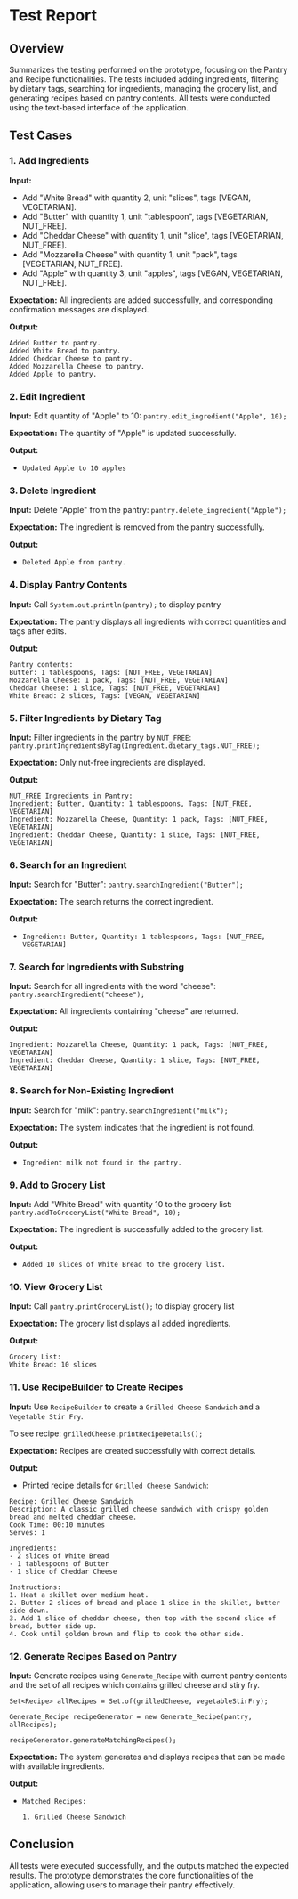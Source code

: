 # Test Report

## Overview
Summarizes the testing performed on the prototype, focusing on the Pantry and Recipe functionalities. The tests included adding ingredients, filtering by dietary tags, searching for ingredients, managing the grocery list, and generating recipes based on pantry contents. All tests were conducted using the text-based interface of the application.
## Test Cases

### 1. Add Ingredients
**Input:**
- Add "White Bread" with quantity 2, unit "slices", tags [VEGAN, VEGETARIAN].
- Add "Butter" with quantity 1, unit "tablespoon", tags [VEGETARIAN, NUT_FREE].
- Add "Cheddar Cheese" with quantity 1, unit "slice", tags [VEGETARIAN, NUT_FREE].
- Add "Mozzarella Cheese" with quantity 1, unit "pack", tags [VEGETARIAN, NUT_FREE].
- Add "Apple" with quantity 3, unit "apples", tags [VEGAN, VEGETARIAN, NUT_FREE].

**Expectation:** All ingredients are added successfully, and corresponding confirmation messages are displayed.

**Output:**
```
Added Butter to pantry.
Added White Bread to pantry.
Added Cheddar Cheese to pantry.
Added Mozzarella Cheese to pantry.
Added Apple to pantry.
```

### 2. Edit Ingredient
**Input:** Edit quantity of "Apple" to 10:
`pantry.edit_ingredient("Apple", 10);`

**Expectation:** The quantity of "Apple" is updated successfully.

**Output:**
- `Updated Apple to 10 apples`

### 3. Delete Ingredient
**Input:** Delete "Apple" from the pantry:
`pantry.delete_ingredient("Apple");`

**Expectation:** The ingredient is removed from the pantry successfully.

**Output:**
- `Deleted Apple from pantry.`


### 4. Display Pantry Contents
**Input:** Call `System.out.println(pantry);` to display pantry

**Expectation:** The pantry displays all ingredients with correct quantities and tags after edits.

**Output:**
```
Pantry contents:
Butter: 1 tablespoons, Tags: [NUT_FREE, VEGETARIAN]
Mozzarella Cheese: 1 pack, Tags: [NUT_FREE, VEGETARIAN]
Cheddar Cheese: 1 slice, Tags: [NUT_FREE, VEGETARIAN]
White Bread: 2 slices, Tags: [VEGAN, VEGETARIAN]
```

### 5. Filter Ingredients by Dietary Tag
**Input:** Filter ingredients in the pantry by `NUT_FREE`: `pantry.printIngredientsByTag(Ingredient.dietary_tags.NUT_FREE);`

**Expectation:** Only nut-free ingredients are displayed.

**Output:**
```
NUT_FREE Ingredients in Pantry:
Ingredient: Butter, Quantity: 1 tablespoons, Tags: [NUT_FREE, VEGETARIAN]
Ingredient: Mozzarella Cheese, Quantity: 1 pack, Tags: [NUT_FREE, VEGETARIAN]
Ingredient: Cheddar Cheese, Quantity: 1 slice, Tags: [NUT_FREE, VEGETARIAN]
```

### 6. Search for an Ingredient
**Input:** Search for "Butter": `pantry.searchIngredient("Butter");`

**Expectation:** The search returns the correct ingredient.

**Output:**
-  `Ingredient: Butter, Quantity: 1 tablespoons, Tags: [NUT_FREE, VEGETARIAN]`

### 7. Search for Ingredients with Substring
**Input:** Search for all ingredients with the word "cheese": `pantry.searchIngredient("cheese");`

**Expectation:** All ingredients containing "cheese" are returned.

**Output:**
```
Ingredient: Mozzarella Cheese, Quantity: 1 pack, Tags: [NUT_FREE, VEGETARIAN]
Ingredient: Cheddar Cheese, Quantity: 1 slice, Tags: [NUT_FREE, VEGETARIAN]
```

### 8. Search for Non-Existing Ingredient
**Input:** Search for "milk": `pantry.searchIngredient("milk");`

**Expectation:** The system indicates that the ingredient is not found.

**Output:**
- `Ingredient milk not found in the pantry.`

### 9. Add to Grocery List
**Input:** Add "White Bread" with quantity 10 to the grocery list: `pantry.addToGroceryList("White Bread", 10);`

**Expectation:** The ingredient is successfully added to the grocery list.

**Output:**
- `Added 10 slices of White Bread to the grocery list.`

### 10. View Grocery List
**Input:** Call `pantry.printGroceryList();` to display grocery list

**Expectation:** The grocery list displays all added ingredients.

**Output:**
```
Grocery List:
White Bread: 10 slices
```


### 11. Use RecipeBuilder to Create Recipes
**Input:** Use `RecipeBuilder` to create a `Grilled Cheese Sandwich` and a `Vegetable Stir Fry`.

  To see recipe: `grilledCheese.printRecipeDetails();`

**Expectation:** Recipes are created successfully with correct details.

**Output:**
- Printed recipe details for `Grilled Cheese Sandwich`:
```
Recipe: Grilled Cheese Sandwich
Description: A classic grilled cheese sandwich with crispy golden bread and melted cheddar cheese.
Cook Time: 00:10 minutes
Serves: 1

Ingredients:
- 2 slices of White Bread
- 1 tablespoons of Butter
- 1 slice of Cheddar Cheese

Instructions:
1. Heat a skillet over medium heat.
2. Butter 2 slices of bread and place 1 slice in the skillet, butter side down.
3. Add 1 slice of cheddar cheese, then top with the second slice of bread, butter side up.
4. Cook until golden brown and flip to cook the other side.
```

### 12. Generate Recipes Based on Pantry
**Input:** Generate recipes using `Generate_Recipe` with current pantry contents and the set of all recipes which contains grilled cheese and stiry fry.

```
Set<Recipe> allRecipes = Set.of(grilledCheese, vegetableStirFry);

Generate_Recipe recipeGenerator = new Generate_Recipe(pantry, allRecipes);

recipeGenerator.generateMatchingRecipes();
```

**Expectation:** The system generates and displays recipes that can be made with available ingredients.

**Output:**
- `Matched Recipes:`

  `1. Grilled Cheese Sandwich`


## Conclusion
All tests were executed successfully, and the outputs matched the expected results. The prototype demonstrates the core functionalities of the application, allowing users to manage their pantry effectively.